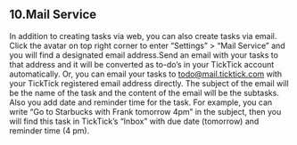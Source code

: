 ## 10.Mail Service
In addition to creating tasks via web, you can also create tasks via email. Click the avatar on top right  corner to enter “Settings” > “Mail Service” and you will find a designated email address.Send an email with your tasks to that address and it will be converted as to-do’s in your TickTick account automatically. Or, you can email your tasks to [todo@mail.ticktick.com]( todo@mail.ticktick.com) with your TickTick registered email address directly.
The subject of the email will be the name of the task and the content of the email will be the subtasks. Also you add date and reminder time for the task. For example, you can write “Go to Starbucks with Frank tomorrow 4pm” in the subject, then you will find this task in TickTick’s “Inbox” with due date (tomorrow) and reminder time (4 pm).


